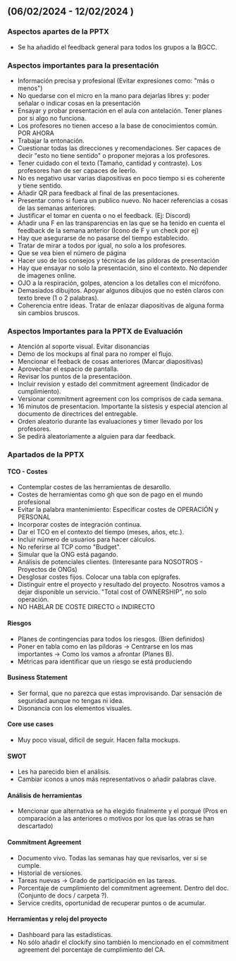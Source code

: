 ## (06/02/2024 - 12/02/2024 )

### Aspectos apartes de la PPTX

- Se ha añadido el feedback general para todos los grupos a la BGCC.

### Aspectos importantes para la presentación

- Información precisa y profesional (Evitar expresiones como: "más o menos")
- No quedarse con el micro en la mano para dejarlas libres y: poder señalar o indicar cosas en la presentación
- Ensayar y probar presentación en el aula con antelación. Tener planes por si algo no funciona.
- Los profesores no tienen acceso a la base de conocimientos común. POR AHORA
- Trabajar la entonación.
- Cuestionar todas las direcciones y recomendaciones. Ser capaces de decir "esto no tiene sentido" o proponer mejoras a los profesores.
- Tener cuidado con el texto (Tamaño, cantidad y contraste). Los profesores han de ser capaces de leerlo.
- No es negativo usar varias diapositivas en poco tiempo si es coherente y tiene sentido.
- Añadir QR para feedback al final de las presentaciones.
- Presentar como si fuera un publico nuevo. No hacer referencias a cosas de las semanas anteriores.
- Justificar el tomar en cuenta o no el feedback. (Ej: Discord)
- Añadir una F en las transparencias en las que se ha tenido en cuenta el feedback de la semana anterior (Icono de F y un check por ej)
- Hay que asegurarse de no pasarse del tiempo establecido.
- Tratar de mirar a todos por igual, no solo a los profesores.
- Que se vea bien el número de página
- Hacer uso de los consejos y técnicas de las pildoras de presentación
- Hay que ensayar no solo la presentación, sino el contexto. No depender de imagenes online.
- OJO a la respiración, golpes, atencion a los detalles con el micrófono.
- Demasiados dibujitos. Apoyar algunos dibujos que no estén claros con texto breve (1 o 2 palabras).
- Coherencia entre ideas. Tratar de enlazar diapositivas de alguna forma sin cambios bruscos.

### Aspectos Importantes para la PPTX de Evaluación

- Atención al soporte visual. Evitar disonancias
- Demo de los mockups al final para no romper el flujo.
- Mencionar el feeback de cosas anteriores (Marcar diapositivas)
- Aprovechar el espacio de pantalla.
- Revisar los puntos de la presentacióon.
- Incluir revision y estado del commitment agreement (Indicador de cumplimiento).
- Versionar commitment agreement con los comprisos de cada semana.
- 16 minutos de presentacion. Importante la sístesis y especial atencion al documento de directrices del entregable.
- Orden aleatorio durante las evaluaciones y timer llevado por los profesores.
- Se pedirá aleatoriamente a alguien para dar feedback.

### Apartados de la PPTX

#### TCO - Costes

- Contemplar costes de las herramientas de desarollo.
- Costes de herramientas como gh que son de pago en el mundo profesional
- Evitar la palabra mantenimiento: Especificar costes de OPERACIÓN y PERSONAL
- Incorporar costes de integración continua.
- Dar el TCO en el contexto del tiempo (meses, años, etc.).
- Incluir número de usuarios para hacer cálculos.
- No referirse al TCP como "Budget".
- Simular que la ONG está pagando.
- Análisis de potenciales clientes. (Interesante para NOSOTROS - Proyectos de ONGs)
- Desglosar costes fijos. Colocar una tabla con epígrafes.
- Distinguir entre el proyecto y resultado del proyecto. Nosotros vamos a dejar disponible un servicio. "Total cost of OWNERSHIP", no solo operación.
- NO HABLAR DE COSTE DIRECTO o INDIRECTO

#### Riesgos

- Planes de contingencias para todos los riesgos. (Bien definidos)
- Poner en tabla como en las píldoras -> Centrarse en los mas importantes -> Como los vamos a afrontar (Planes B).
- Métricas para identificar que un riesgo se está produciendo

#### Business Statement

- Ser formal, que no parezca que estas improvisando. Dar sensación de seguridad aunque no tengas ni idea.
- Disonancia con los elementos visuales.

#### Core use cases

- Muy poco visual, dificil de seguir. Hacen falta mockups.

#### SWOT

- Les ha parecido bien el análisis.
- Cambiar iconos a unos más representativos o añadir palabras clave.

#### Análisis de herramientas

- Mencionar que alternativa se ha elegido finalmente y el porqué (Pros en comparación a las anteriores o motivos por los que las otras se han descartado)

#### Commitment Agreement

- Documento vivo. Todas las semanas hay que revisarlos, ver si se cumple.
- Historial de versiones.
- Tareas nuevas -> Grado de participación en las tareas.
- Porcentaje de cumplimiento del commitment agreement. Dentro del doc. (Conjunto de docs / carpeta ?).
- Service credits, oportunidad de recuperar puntos o de acumular.

#### Herramientas y reloj del proyecto

- Dashboard para las estadísticas.
- No sólo añadir el clockify sino también lo mencionado en el commitment agreement del porcentaje de cumplimiento del CA.
